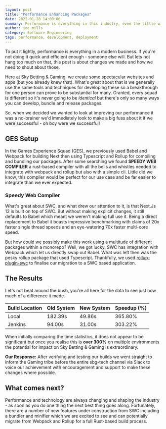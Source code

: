 ```yaml
---
layout: post
title: "Performance Enhancing Packages"
date: 2022-01-28 14:00:00
summary: Performance is everything in this industry, even the little wins make a big difference. 
author: joe_mills
category: Software Engineering
tags: performance, development, deployment
---
```


To put it lightly, performance is everything in a modern business. If you're not doing it quick and efficient enough - someone else will. But lets not hang too much on that, this post is about changes we made and how we need to shout about those. 


Here at Sky Betting & Gaming, we create some spectacular websites and apps (but you already knew that). What's great about that is we generally use the same tools and techniques for developing these so a breakthrough for one person can prove to be substantial for many. Granted, every squad is different so it's never going to be _identical_ but there's only so many ways you can develop, bundle and release packages. 

So, when we decided we wanted to look at improving our performance it was a no-brainer we'd immediately look to make a big fuss about it if we were successful - oh boy were we successful! 

## GES Setup
In the Games Experience Squad (GES), we previously used Babel and Webpack for building Next then using Typescript and Rollup for compiling and bundling our packages. After some searching we found **SPEEDY WEB COMPILER** a rust-based compiler with all the bells and whistles needed to integrate with webpack and rollup but also with a simple cli. Little did we know, this compiler would be perfect for our use case and be far easier to integrate than we ever expected. 

### Speedy Web Compiler
What's great about SWC, and what drew our attention to it, is that Next.Js 12 is built on top of SWC. But without making explicit changes, it still defaults to Babel which meant we weren't making full use it. Being a direct replacement to Babel it boasts impressive benchmarking with claims of 20x faster single thread speeds and an eye-watering 70x faster multi-core speed. 

But how could we possibly make this work using a multitude of different packages within a monorepo? Well, we got lucky. SWC has integration with Webpack which let us directly swap out Babel. What was left then was the pesky rollup package that used Typescript. Thankfully, we used [rollup-plugin-swc](https://github.com/mentaljam/rollup-plugin-swc) to finalise our migration to a SWC based application.

## The Results
Let's not beat around the bush, you're all here for the data to see just how much of a difference it made. 



|Build Location | Old System | New System | Speedup (%)|
| ---|---|---|---|
| Local | 182.39s | 49.86s | 365.80% |
| Jenkins | 94.00s | 31.00s | 303.22% |


When initially comparing the time statistics, it does not appear to be significant but once you realise this is **over 300%** on multiple environments the potential for impact on Sky Betting & Gaming is extraordinary. 

**Our Response:** 
After verifying and testing our builds we went straight to inform the Gaming tribe before the entire sbg-tech channel via Slack to voice our achievement with encouragement and support to make these changes where possible. 

## What comes next?
Performance and technology are always changing and shaping the industry - as soon as you do one thing the next best thing goes along. Fortunately, there are a number of new features under construction from SWC including a bundler and minifier which we are excited to see and can potentially migrate from Webpack and Rollup for a full Rust-based build process.
